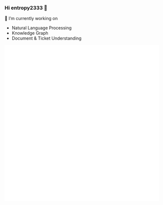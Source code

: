 ### Hi entropy2333 👋

🔭 I’m currently working on
- Natural Language Processing
- Knowledge Graph
- Document & Ticket Understanding

![Metrics](/github-metrics.svg)
